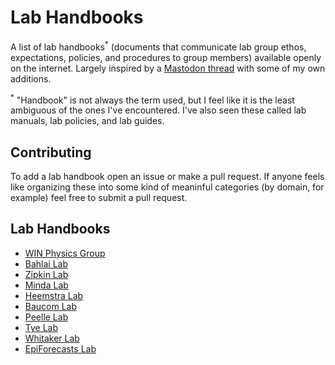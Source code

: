# Lab Handbooks
A list of lab handbooks<sup>*</sup> (documents that communicate lab group ethos, expectations, policies, and procedures to group members) available openly on the internet.
Largely inspired by a [Mastodon thread](https://fosstodon.org/deck/@elduvelle@neuromatch.social/112876144574596149) with some of my own additions.


<sup>*</sup> "Handbook" is not always the term used, but I feel like it is the least ambiguous of the ones I've encountered.
I've also seen these called lab manuals, lab policies, and lab guides.

## Contributing
To add a lab handbook open an issue or make a pull request.
If anyone feels like organizing these into some kind of meaninful categories (by domain, for example) feel free to submit a pull request.

## Lab Handbooks
- [WIN Physics Group](https://zenodo.org/records/7419211)
- [Bahlai Lab](https://github.com/BahlaiLab/Policies)
- [Zipkin Lab](https://github.com/zipkinlab/Policies)
- [Minda Lab](https://osf.io/8b6kj/)
- [Heemstra Lab](https://docs.google.com/document/d/1a8ecjUWVbXR1JqgbzqRwKmqaNK2cvBsysNFVXk56Lpo)
- [Baucom Lab](https://baucomlab.wordpress.com/lab-guide/)
- [Peelle Lab](https://github.com/jpeelle/peellelab_manual/)
- [Tye Lab](https://tyelab.org/philosophy/)
- [Whitaker Lab](https://github.com/WhitakerLab/Onboarding)
- [EpiForecasts Lab](https://epiforecasts.io/lab-manual.html)
